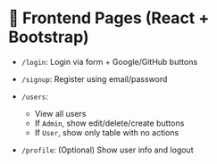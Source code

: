 # 🧩 Frontend Pages (React + Bootstrap)

* `/login`: Login via form + Google/GitHub buttons
* `/signup`: Register using email/password
* `/users`:

  * View all users
  * If `Admin`, show edit/delete/create buttons
  * If `User`, show only table with no actions
* `/profile`: (Optional) Show user info and logout